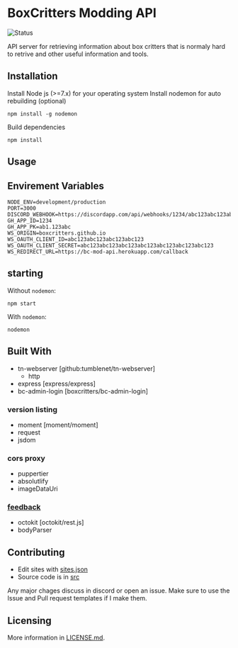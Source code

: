 # BoxCritters Modding API
![Status](https://github.com/boxcrittersmods/bc-mod-api/actions/workflows/main.yml/badge.svg)

API server for retrieving information about box critters that is normaly hard to retrive and other useful information and tools.
## Installation
Install Node js (>=7.x) for your operating system
Install nodemon for auto rebuilding (optional)
```
npm install -g nodemon
```
Build dependencies
```
npm install
```

## Usage
## Envirement Variables
```
NODE_ENV=development/production
PORT=3000
DISCORD_WEBHOOK=https://discordapp.com/api/webhooks/1234/abc123abc123abc123abc123
GH_APP_ID=1234
GH_APP_PK=ab1.123abc
WS_ORIGIN=boxcritters.github.io
WS_OAUTH_CLIENT_ID=abc123abc123abc123abc123
WS_OAUTH_CLIENT_SECRET=abc123abc123abc123abc123abc123abc123abc123
WS_REDIRECT_URL=https://bc-mod-api.herokuapp.com/callback
```
## starting
Without `nodemon`:
```
npm start
```
With `nodemon`:
```
nodemon
```
## Built With
* tn-webserver [github:tumblenet/tn-webserver]
    * http
* express [express/express]
* bc-admin-login [boxcritters/bc-admin-login]
### version listing
* moment [moment/moment]
* request
* jsdom

### cors proxy
* puppertier
* absolutlify
* imageDataUri
### [feedback](http;//boxcritters.github.io/feedback)
* octokit [octokit/rest.js]
* bodyParser
## Contributing
* Edit sites with [sites.json](data/sites.json)
* Source code is in [src](src/)

Any major chages discuss in discord or open an issue.
Make sure to use the Issue and Pull request templates if I make them.
## Licensing
More information in [LICENSE.md](LICENSE).
